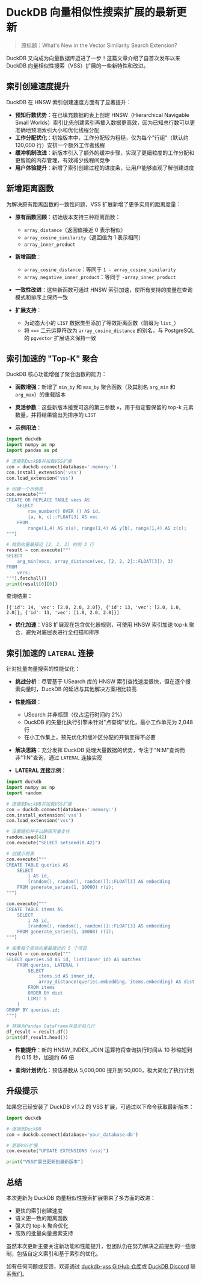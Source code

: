 # DuckDB 向量相似性搜索扩展的最新更新

> 原标题：What's New in the Vector Similarity Search Extension?

DuckDB 又向成为向量数据库迈进了一步！这篇文章介绍了自首次发布以来 DuckDB 向量相似性搜索（VSS）扩展的一些新特性和改进。

## 索引创建速度提升

DuckDB 在 HNSW 索引创建速度方面有了显著提升：

- **预知行数优势**：在已填充数据的表上创建 HNSW（Hierarchical Navigable Small Worlds）索引比先创建索引再插入数据更高效，因为已知总行数可以更准确地预测索引大小和优化线程分配
- **工作分配优化**：初始版本中，工作分配较为粗糙，仅为每个"行组"（默认约 120,000 行）安排一个额外工作者线程
- **缓冲机制改进**：新版本引入了额外的缓冲步骤，实现了更细粒度的工作分配和更智能的内存管理，有效减少线程间竞争
- **用户体验提升**：新增了索引创建过程的进度条，让用户能够直观了解创建进度

## 新增距离函数

为解决原有距离函数的一致性问题，VSS 扩展新增了更多实用的距离度量：

- **原有函数回顾**：初始版本支持三种距离函数：
  - `array_distance`（返回值接近 0 表示相似）
  - `array_cosine_similarity`（返回值为 1 表示相同）
  - `array_inner_product`

- **新增函数**：
  - `array_cosine_distance`：等同于 `1 - array_cosine_similarity`
  - `array_negative_inner_product`：等同于 `-array_inner_product`

- **一致性改进**：这些新函数可通过 HNSW 索引加速，使所有支持的度量在查询模式和排序上保持一致

- **扩展支持**：
  - 为动态大小的 `LIST` 数据类型添加了等效距离函数（前缀为 `list_`）
  - 将 `<=>` 二元运算符改为 `array_cosine_distance` 的别名，与 PostgreSQL 的 `pgvector` 扩展语义保持一致

## 索引加速的 "Top-K" 聚合

DuckDB 核心功能增强了聚合函数的能力：

- **函数增强**：新增了 `min_by` 和 `max_by` 聚合函数（及其别名 `arg_min` 和 `arg_max`）的重载版本

- **灵活参数**：这些新版本接受可选的第三参数 `n`，用于指定要保留的 top-k 元素数量，并将结果输出为排序的 `LIST`

- **示例用法**：

```python
import duckdb
import numpy as np
import pandas as pd

# 连接到DuckDB并加载VSS扩展
con = duckdb.connect(database=':memory:')
con.install_extension('vss')
con.load_extension('vss')

# 创建一个示例表
con.execute("""
CREATE OR REPLACE TABLE vecs AS
    SELECT
        row_number() OVER () AS id,
        [a, b, c]::FLOAT[3] AS vec
    FROM
        range(1,4) AS x(a), range(1,4) AS y(b), range(1,4) AS z(c);
""")

# 找到向量最接近 [2, 2, 2] 的前 3 行
result = con.execute("""
SELECT
    arg_min(vecs, array_distance(vec, [2, 2, 2]::FLOAT[3]), 3)
FROM
    vecs;
""").fetchall()
print(result[0][0])
```

查询结果：

```
[{'id': 14, 'vec': [2.0, 2.0, 2.0]}, {'id': 13, 'vec': [2.0, 1.0, 2.0]}, {'id': 11, 'vec': [1.0, 2.0, 2.0]}]
```

- **优化加速**：VSS 扩展现在包含优化器规则，可使用 HNSW 索引加速 top-k 聚合，避免对底层表进行全扫描和排序

## 索引加速的 `LATERAL` 连接

针对批量向量搜索的性能优化：

- **挑战分析**：尽管基于 USearch 库的 HNSW 索引查找速度很快，但在逐个搜索向量时，DuckDB 的延迟与其他解决方案相比较高

- **性能瓶颈**：
  - USearch 并非瓶颈（仅占运行时间约 2%）
  - DuckDB 的矢量化执行引擎未针对"点查询"优化，最小工作单元为 2,048 行
  - 在小工作集上，预先优化和缓冲区分配的开销变得不必要

- **解决思路**：充分发挥 DuckDB 处理大量数据的优势，专注于"N:M"查询而非"1:N"查询，通过 `LATERAL` 连接实现

- **LATERAL 连接示例**：

```python
import duckdb
import numpy as np
import random

# 连接到DuckDB并加载VSS扩展
con = duckdb.connect(database=':memory:')
con.install_extension('vss')
con.load_extension('vss')

# 设置随机种子以确保可重复性
random.seed(42)
con.execute("SELECT setseed(0.42)")

# 创建示例表
con.execute("""
CREATE TABLE queries AS
    SELECT
        i AS id,
        [random(), random(), random()]::FLOAT[3] AS embedding
    FROM generate_series(1, 10000) r(i);
""")

con.execute("""
CREATE TABLE items AS
    SELECT
        i AS id,
        [random(), random(), random()]::FLOAT[3] AS embedding
    FROM generate_series(1, 10000) r(i);
""")

# 收集每个查询向量最接近的 5 个项目
result = con.execute("""
SELECT queries.id AS id, list(inner_id) AS matches
    FROM queries, LATERAL (
        SELECT
            items.id AS inner_id,
            array_distance(queries.embedding, items.embedding) AS dist
        FROM items
        ORDER BY dist
        LIMIT 5
    )
GROUP BY queries.id;
""")

# 转换为Pandas DataFrame并显示前几行
df_result = result.df()
print(df_result.head())
```

- **性能提升**：新的 HNSW_INDEX_JOIN 运算符将查询执行时间从 10 秒缩短到约 0.15 秒，加速约 66 倍

- **查询计划优化**：预估基数从 5,000,000 提升到 50,000，极大简化了执行计划

## 升级提示

如果您已经安装了 DuckDB v1.1.2 的 VSS 扩展，可通过以下命令获取最新版本：

```python
import duckdb

# 连接到DuckDB
con = duckdb.connect(database='your_database.db')

# 更新VSS扩展
con.execute("UPDATE EXTENSIONS (vss)")

print("VSS扩展已更新到最新版本")
```

## 总结

本次更新为 DuckDB 向量相似性搜索扩展带来了多方面的改进：

- 更快的索引创建速度
- 语义更一致的距离函数
- 强大的 top-k 聚合优化
- 高效的批量向量搜索支持

虽然本次更新主要关注新功能和性能提升，但团队仍在努力解决之前提到的一些限制，包括自定义索引和基于索引的优化。

如有任何问题或反馈，欢迎通过 [duckdb-vss GitHub 仓库](https://github.com/duckdb/duckdb-vss)或 [DuckDB Discord](https://discord.gg/duckdb) 联系我们。
